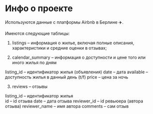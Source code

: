 # Инфо о проекте

Используются данные с платформы Airbnb в Берлине ✈️.

Имеются следующие таблицы:

1. listings – информация о жилье, включая полные описания, характеристики и средние оценки в отзывах;

2. calendar_summary – информация о доступности и цене того или иного жилья по дням

listing_id – идентификатор жилья (объявления)
date – дата
available – доступность жилья в данный день (t/f)
price – цена за ночь

3. reviews – отзывы

listing_id –  идентификатор жилья  
id – id отзыва
date – дата отзыва
reviewer_id – id ревьюера (автора отзыва)
reviewer_name – имя автора
comments – сам отзыв
